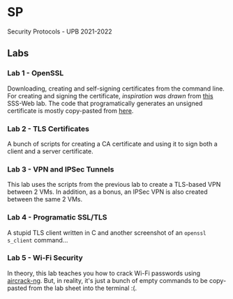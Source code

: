 # SP
Security Protocols - UPB 2021-2022



## Labs
### Lab 1 - OpenSSL
Downloading, creating and self-signing certificates from the command line.
For creating and signing the certificate, _inspiration was drawn_ from [this](https://github.com/security-summer-school/web/tree/session-03-secure-comm/03-securing-communication) SSS-Web lab.
The code that programatically generates an unsigned certificate is mostly copy-pasted from [here](https://www.dynamsoft.com/codepool/how-to-use-openssl-to-generate-x-509-certificate-request.html).


### Lab 2 - TLS Certificates
A bunch of scripts for creating a CA certificate and using it to sign both a client and a server certificate.


### Lab 3 - VPN and IPSec Tunnels
This lab uses the scripts from the previous lab to create a TLS-based VPN between 2 VMs.
In addition, as a bonus, an IPSec VPN is also created between the same 2 VMs.


### Lab 4 - Programatic SSL/TLS
A stupid TLS client written in C and another screenshot of an `openssl s_client` command...


### Lab 5 - Wi-Fi Security
In theory, this lab teaches you how to crack Wi-Fi passwords using [aircrack-ng](https://www.aircrack-ng.org/doku.php?id=Main).
But, in reality, it's just a bunch of empty commands to be copy-pasted from the lab sheet into the terminal :(.
